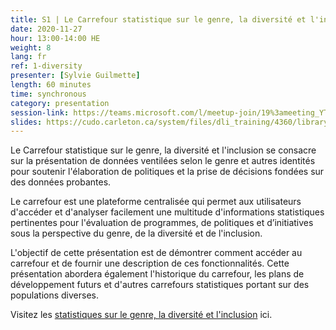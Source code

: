 ```yaml
---
title: S1 | Le Carrefour statistique sur le genre, la diversité et l'inclusion
date: 2020-11-27
hour: 13:00-14:00 HE
weight: 8
lang: fr
ref: 1-diversity
presenter: [Sylvie Guilmette]
length: 60 minutes
time: synchronous
category: presentation
session-link: https://teams.microsoft.com/l/meetup-join/19%3ameeting_YTllMWFiOGUtZDM4Yi00ODQyLTg4ZjAtYzFiMzdlMzNjNmVj%40thread.v2/0?context=%7b%22Tid%22%3a%22258f1f99-ee3d-42c7-bfc5-7af1b2343e02%22%2c%22Oid%22%3a%22453f2523-0463-455c-94fd-041235866d35%22%7d
slides: https://cudo.carleton.ca/system/files/dli_training/4360/library-parliament-f.pptx
---
```

Le Carrefour statistique sur le genre, la diversité et l'inclusion se consacre sur la présentation de données ventilées selon le genre  et autres identités pour soutenir l'élaboration de politiques et la prise de décisions fondées sur des données probantes. <!--more-->

Le carrefour est une plateforme centralisée qui permet aux utilisateurs d'accéder et d'analyser facilement une multitude d'informations statistiques pertinentes pour l'évaluation de programmes, de politiques et d’initiatives sous la perspective du genre, de la diversité et de l'inclusion.

L'objectif de cette présentation est de démontrer comment accéder au carrefour et de fournir une description de ces fonctionnalités. Cette présentation abordera également l'historique du carrefour, les plans de développement futurs et d'autres carrefours statistiques portant sur des populations diverses.


Visitez les [statistiques sur le genre, la diversité et l'inclusion](https://www.statcan.gc.ca/fra/themes-debut/genre_diversite_et_inclusion) ici.
